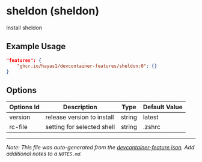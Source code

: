 
# sheldon (sheldon)

Install sheldon

## Example Usage

```json
"features": {
    "ghcr.io/hayas1/devcontainer-features/sheldon:0": {}
}
```

## Options

| Options Id | Description | Type | Default Value |
|-----|-----|-----|-----|
| version | release version to install | string | latest |
| rc-file | setting for selected shell | string | .zshrc |



---

_Note: This file was auto-generated from the [devcontainer-feature.json](https://github.com/hayas1/devcontainer-features/blob/main/src/sheldon/devcontainer-feature.json).  Add additional notes to a `NOTES.md`._
